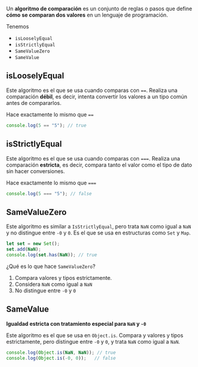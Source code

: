 Un **algoritmo de comparación** es un conjunto de reglas o pasos que define **cómo se comparan dos valores** en un lenguaje de programación.

Tenemos 
- `isLooselyEqual`
- `isStrictlyEqual`
- `SameValueZero`
- `SameValue`

## isLooselyEqual
Este algoritmo es el que se usa cuando comparas con `==`. Realiza una comparación **débil**, es decir, intenta convertir los valores a un tipo común antes de compararlos.

Hace exactamente lo mismo que `==`

```js
console.log(5 == "5"); // true
```

## isStrictlyEqual
Este algoritmo es el que se usa cuando comparas con `===`. Realiza una comparación **estricta**, es decir, compara tanto el valor como el tipo de dato sin hacer conversiones.

Hace exactamente lo mismo que `===`

```js
console.log(5 === "5"); // false
```

## SameValueZero
Este algoritmo es similar a `IsStrictlyEqual`, pero trata `NaN` como igual a `NaN` y no distingue entre `-0` y `0`. Es el que se usa en estructuras como `Set` y `Map`.

```js
let set = new Set();
set.add(NaN);
console.log(set.has(NaN)); // true
```

¿Qué es lo que hace `SameValueZero`?
1) Compara valores y tipos estrictamente.
2) Considera `NaN` como igual a `NaN`
3) No distingue entre `-0` y `0`

## SameValue
**Igualdad estricta con tratamiento especial para `NaN` y `-0`**

Este algoritmo es el que se usa en `Object.is`. Compara y valores y tipos estrictamente, pero distingue entre `-0` y `0`, y trata `NaN` como igual a `NaN`.

```js
console.log(Object.is(NaN, NaN)); // true
console.log(Object.is(-0, 0));   // false
```
